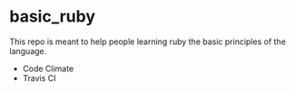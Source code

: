 # basic_ruby
This repo is meant to help people learning ruby the basic principles of the language.

* Code Climate
* Travis CI
